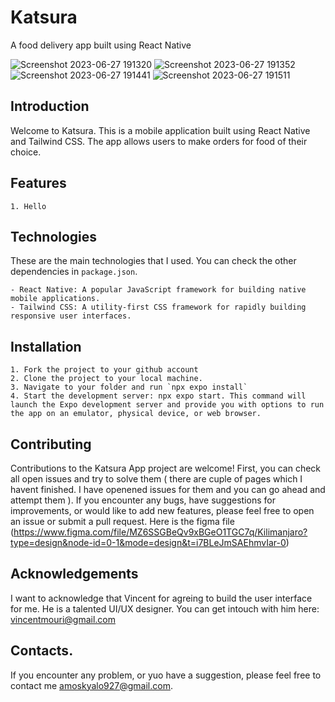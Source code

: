 # Katsura
A food delivery app built using React Native

![Screenshot 2023-06-27 191320](https://github.com/amoskyalo/Katsura/assets/91586973/a456c7e4-3693-4cd9-872f-a42b57e0091a)
![Screenshot 2023-06-27 191352](https://github.com/amoskyalo/Katsura/assets/91586973/78a96d07-8273-4344-a65c-7b9f96a5175c)
![Screenshot 2023-06-27 191441](https://github.com/amoskyalo/Katsura/assets/91586973/cd4aa186-ed7a-4c67-9805-d04db335872e)
![Screenshot 2023-06-27 191511](https://github.com/amoskyalo/Katsura/assets/91586973/51b65869-78b3-4887-a3ea-30ef68e38317)

## Introduction

Welcome to Katsura. This is a mobile application built using React Native and Tailwind CSS. The app allows users to make orders for food of their choice.


## Features

    1. Hello

## Technologies
These are the main technologies that I used. You can check the other dependencies in `package.json`.

    - React Native: A popular JavaScript framework for building native mobile applications.
    - Tailwind CSS: A utility-first CSS framework for rapidly building responsive user interfaces.


## Installation
    1. Fork the project to your github account
    2. Clone the project to your local machine.
    3. Navigate to your folder and run `npx expo install` 
    4. Start the development server: npx expo start. This command will launch the Expo development server and provide you with options to run the app on an emulator, physical device, or web browser.

## Contributing
Contributions to the Katsura App project are welcome! First, you can check all open issues and try to solve them ( there are cuple of pages which I havent finished. I have openened issues for them and you can go ahead and attempt them ). If you encounter any bugs, have suggestions for improvements, or would like to add new features, please feel free to open an issue or submit a pull request. Here is the figma file (https://www.figma.com/file/MZ6SSGBeQv9xBGeO1TGC7q/Kilimanjaro?type=design&node-id=0-1&mode=design&t=i7BLeJmSAEhmvIar-0)

## Acknowledgements
I want to acknowledge that Vincent for agreing to build the user interface for me. He is a talented UI/UX designer. You can get intouch with him here: vincentmouri@gmail.com

## Contacts.
If you encounter any problem, or yuo have a suggestion, please feel free to contact me amoskyalo927@gmail.com.
